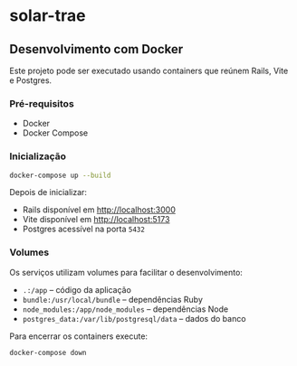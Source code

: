 # solar-trae

## Desenvolvimento com Docker

Este projeto pode ser executado usando containers que reúnem Rails, Vite e Postgres.

### Pré-requisitos
- Docker
- Docker Compose

### Inicialização
```bash
docker-compose up --build
```

Depois de inicializar:
- Rails disponível em [http://localhost:3000](http://localhost:3000)
- Vite disponível em [http://localhost:5173](http://localhost:5173)
- Postgres acessível na porta `5432`

### Volumes
Os serviços utilizam volumes para facilitar o desenvolvimento:
- `.:/app` – código da aplicação
- `bundle:/usr/local/bundle` – dependências Ruby
- `node_modules:/app/node_modules` – dependências Node
- `postgres_data:/var/lib/postgresql/data` – dados do banco

Para encerrar os containers execute:
```bash
docker-compose down
```
